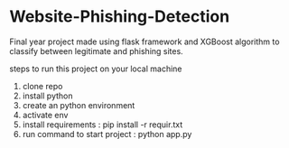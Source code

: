 # Website-Phishing-Detection
Final year project made using flask framework and XGBoost algorithm to classify between legitimate and phishing sites.

steps to run this project on your local machine

1) clone repo
2) install python 
3) create an python environment
4) activate env
5) install requirements : pip install -r requir.txt
6) run command to start project : python app.py
